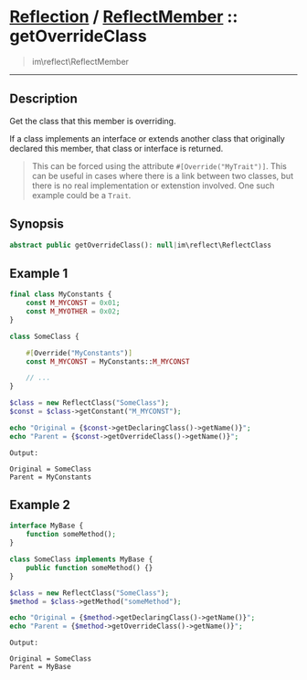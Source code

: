 # [Reflection](reflect.md) / [ReflectMember](reflect-ReflectMember.md) :: getOverrideClass
 > im\reflect\ReflectMember
____

## Description
Get the class that this member is overriding.

If a class implements an interface or extends another class
that originally declared this member, that class or interface
is returned.

 > This can be forced using the attribute `#[Override("MyTrait")]`. This can be useful in cases where there is a link between two classes, but there is no real implementation or extenstion involved. One such example could be a `Trait`.  

## Synopsis
```php
abstract public getOverrideClass(): null|im\reflect\ReflectClass
```

## Example 1
```php
final class MyConstants {
    const M_MYCONST = 0x01;
    const M_MYOTHER = 0x02;
}

class SomeClass {

    #[Override("MyConstants")]
    const M_MYCONST = MyConstants::M_MYCONST

    // ...
}

$class = new ReflectClass("SomeClass");
$const = $class->getConstant("M_MYCONST");

echo "Original = {$const->getDeclaringClass()->getName()}";
echo "Parent = {$const->getOverrideClass()->getName()}";
```

```
Output:

Original = SomeClass
Parent = MyConstants
```

## Example 2
```php
interface MyBase {
    function someMethod();
}

class SomeClass implements MyBase {
    public function someMethod() {}
}

$class = new ReflectClass("SomeClass");
$method = $class->getMethod("someMethod");

echo "Original = {$method->getDeclaringClass()->getName()}";
echo "Parent = {$method->getOverrideClass()->getName()}";
```

```
Output:

Original = SomeClass
Parent = MyBase
```
